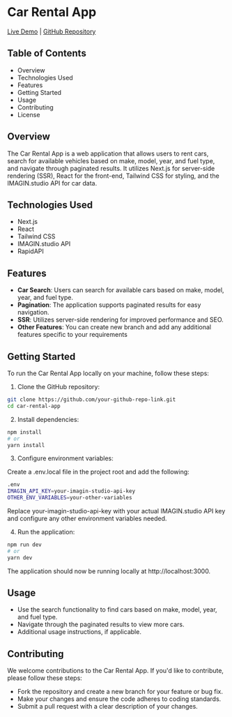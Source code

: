 # Car Rental App

[Live Demo](https://car-hub-rouge.vercel.app/) | [GitHub Repository](https://github.com/Vasyl-Pavlenko/car-hub)

## Table of Contents
- Overview
- Technologies Used
- Features
- Getting Started
- Usage
- Contributing
- License

## Overview
The Car Rental App is a web application that allows users to rent cars, search for available vehicles based on make, model, year, and fuel type, and navigate through paginated results. It utilizes Next.js for server-side rendering (SSR), React for the front-end, Tailwind CSS for styling, and the IMAGIN.studio API for car data.

## Technologies Used
- Next.js
- React
- Tailwind CSS
- IMAGIN.studio API
- RapidAPI

## Features
- **Car Search**: Users can search for available cars based on make, model, year, and fuel type.
- **Pagination**: The application supports paginated results for easy navigation.
- **SSR**: Utilizes server-side rendering for improved performance and SEO.
- **Other Features**: You can create new branch and add any additional features specific to your requirements

## Getting Started
To run the Car Rental App locally on your machine, follow these steps:

1. Clone the GitHub repository:

```sh
git clone https://github.com/your-github-repo-link.git
cd car-rental-app
```

2. Install dependencies:
```sh
npm install
# or
yarn install
```

3. Configure environment variables:

Create a .env.local file in the project root and add the following:
```sh
.env
IMAGIN_API_KEY=your-imagin-studio-api-key
OTHER_ENV_VARIABLES=your-other-variables
```

Replace your-imagin-studio-api-key with your actual IMAGIN.studio API key and configure any other environment variables needed.

4. Run the application:
```sh
npm run dev
# or
yarn dev
```
The application should now be running locally at http://localhost:3000.

## Usage
- Use the search functionality to find cars based on make, model, year, and fuel type.
- Navigate through the paginated results to view more cars.
- Additional usage instructions, if applicable.

## Contributing
We welcome contributions to the Car Rental App. If you'd like to contribute, please follow these steps:

- Fork the repository and create a new branch for your feature or bug fix.
- Make your changes and ensure the code adheres to coding standards.
- Submit a pull request with a clear description of your changes.
